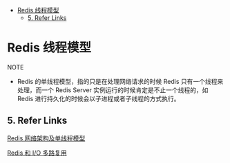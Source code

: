 - [Redis 线程模型](#redis-线程模型)
  - [5. Refer Links](#5-refer-links)

# Redis 线程模型

NOTE
- Redis 的单线程模型，指的只是在处理网络请求的时候 Redis 只有一个线程来处理，而一个 Redis Server 实例运行的时候肯定是不止一个线程的，如 Redis 进行持久化的时候会以子进程或者子线程的方式执行。

## 5. Refer Links

[Redis 网络架构及单线程模型](http://blog.jobbole.com/100079/)

[Redis 和 I/O 多路复用](https://draveness.me/redis-io-multiplexing)